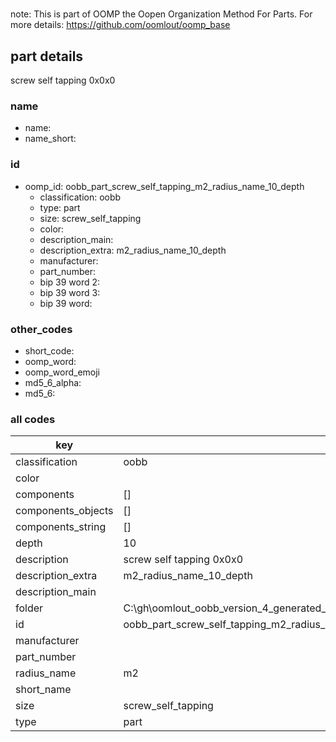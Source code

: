 #   

note: This is part of OOMP the Oopen Organization Method For Parts. For more details: https://github.com/oomlout/oomp_base

##  part details



screw self tapping 0x0x0

### name
* name: 
* name_short: 
### id
* oomp_id: oobb_part_screw_self_tapping_m2_radius_name_10_depth
  * classification: oobb
  * type: part
  * size: screw_self_tapping
  * color: 
  * description_main: 
  * description_extra: m2_radius_name_10_depth
  * manufacturer: 
  * part_number: 
  * bip 39 word 2: 
  * bip 39 word 3: 
  * bip 39 word: 

### other_codes
* short_code: 
* oomp_word: 
* oomp_word_emoji 
* md5_6_alpha: 
* md5_6: 









### all codes 
| key | value |  
| --- | --- |  
| classification | oobb |  
| color |  |  
| components | [] |  
| components_objects | [] |  
| components_string | [] |  
| depth | 10 |  
| description | screw self tapping 0x0x0 |  
| description_extra | m2_radius_name_10_depth |  
| description_main |  |  
| folder | C:\gh\oomlout_oobb_version_4_generated_parts\things\oobb_part_screw_self_tapping_m2_radius_name_10_depth |  
| id | oobb_part_screw_self_tapping_m2_radius_name_10_depth |  
| manufacturer |  |  
| part_number |  |  
| radius_name | m2 |  
| short_name |  |  
| size | screw_self_tapping |  
| type | part |  
